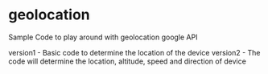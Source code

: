 # geolocation
Sample Code to play around with geolocation google API

version1 - Basic code to determine the location of the device
version2 - The code will determine the location, altitude, speed and direction of device
